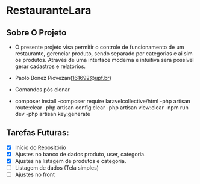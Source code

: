 # RestauranteLara
## Sobre O Projeto

-  O presente projeto visa permitir o controle de funcionamento de um restaurante, gerenciar produto, sendo separado por categorias e ai sim os produtos. Através de uma interface moderna e intuitiva será possível gerar cadastros e relatórios.

- Paolo Bonez Piovezan(161692@upf.br)

- Comandos pós clonar
- composer install
-composer require laravelcollective/html
-php artisan route:clear
-php artisan config:clear
-php artisan view:clear
-npm run dev
-php artisan key:generate

## Tarefas Futuras:
- [x] Início do Repositório
- [x] Ajustes no banco de dados produto, user, categoria.
- [x] Ajustes na listagem de produtos e categoria.
- [ ] Listagem de dados (Tela simples)
- [ ] Ajustes no front
